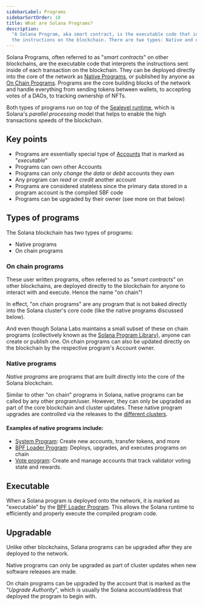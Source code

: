 ```yaml
---
sidebarLabel: Programs
sidebarSortOrder: 10
title: What are Solana Programs?
description:
  "A Solana Program, aka smart contract, is the executable code that interprets
  the instructions on the blockchain. There are two types: Native and on chain."
---
```


Solana Programs, often referred to as "_smart contracts_" on other blockchains,
are the executable code that interprets the instructions sent inside of each
transaction on the blockchain. They can be deployed directly into the core of
the network as [Native Programs](#native-programs), or published by anyone as
[On Chain Programs](#on-chain-programs). Programs are the core building blocks
of the network and handle everything from sending tokens between wallets, to
accepting votes of a DAOs, to tracking ownership of NFTs.

Both types of programs run on top of the
[Sealevel runtime](https://medium.com/solana-labs/sealevel-parallel-processing-thousands-of-smart-contracts-d814b378192),
which is Solana's _parallel processing_ model that helps to enable the high
transactions speeds of the blockchain.

## Key points

- Programs are essentially special type of [Accounts](/docs/core/accounts.md)
  that is marked as "_executable_"
- Programs can own other Accounts
- Programs can only _change the data_ or _debit_ accounts they own
- Any program can _read_ or _credit_ another account
- Programs are considered stateless since the primary data stored in a program
  account is the compiled SBF code
- Programs can be upgraded by their owner (see more on that below)

## Types of programs

The Solana blockchain has two types of programs:

- Native programs
- On chain programs

### On chain programs

These user written programs, often referred to as "_smart contracts_" on other
blockchains, are deployed directly to the blockchain for anyone to interact with
and execute. Hence the name "on chain"!

In effect, "on chain programs" are any program that is not baked directly into
the Solana cluster's core code (like the native programs discussed below).

And even though Solana Labs maintains a small subset of these on chain programs
(collectively known as the [Solana Program Library](https://spl.solana.com/)),
anyone can create or publish one. On chain programs can also be updated directly
on the blockchain by the respective program's Account owner.

### Native programs

_Native programs_ are programs that are built directly into the core of the
Solana blockchain.

Similar to other "on chain" programs in Solana, native programs can be called by
any other program/user. However, they can only be upgraded as part of the core
blockchain and cluster updates. These native program upgrades are controlled via
the releases to the [different clusters](/docs/core/clusters.md).

#### Examples of native programs include:

- [System Program](https://docs.solanalabs.com/runtime/programs#system-program):
  Create new accounts, transfer tokens, and more
- [BPF Loader Program](https://docs.solanalabs.com/runtime/programs#bpf-loader):
  Deploys, upgrades, and executes programs on chain
- [Vote program](https://docs.solanalabs.com/runtime/programs#vote-program):
  Create and manage accounts that track validator voting state and rewards.

## Executable

When a Solana program is deployed onto the network, it is marked as "executable"
by the
[BPF Loader Program](https://docs.solanalabs.com/runtime/programs#bpf-loader).
This allows the Solana runtime to efficiently and properly execute the compiled
program code.

## Upgradable

Unlike other blockchains, Solana programs can be upgraded after they are
deployed to the network.

Native programs can only be upgraded as part of cluster updates when new
software releases are made.

On chain programs can be upgraded by the account that is marked as the "_Upgrade
Authority_", which is usually the Solana account/address that deployed the
program to begin with.
